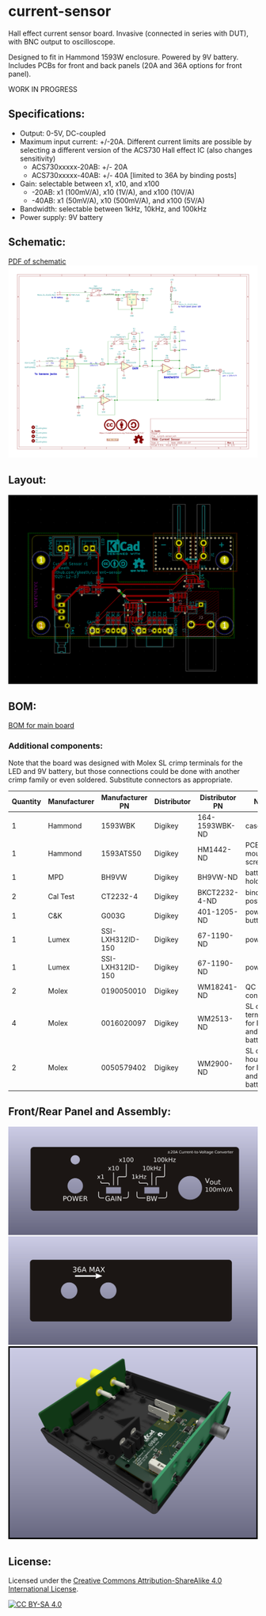 # current-sensor
Hall effect current sensor board. Invasive (connected in series with DUT), with BNC output to oscilloscope.

Designed to fit in Hammond 1593W enclosure. Powered by 9V battery. Includes PCBs for front and back panels (20A and 36A options for front panel).

WORK IN PROGRESS

## Specifications:
- Output: 0-5V, DC-coupled
- Maximum input current: +/-20A. Different current limits are possible by
selecting a different version of the ACS730 Hall effect IC (also changes sensitivity)
  - ACS730xxxxx-20AB: +/- 20A
  - ACS730xxxxx-40AB: +/- 40A [limited to 36A by binding posts]
- Gain: selectable between x1, x10, and x100
  - -20AB: x1 (100mV/A), x10 (1V/A), and x100 (10V/A)
  - -40AB: x1 (50mV/A), x10 (500mV/A), and x100 (5V/A)
- Bandwidth: selectable between 1kHz, 10kHz, and 100kHz
- Power supply: 9V battery

## Schematic:
[PDF of schematic](pdf/current-sensor.pdf)
![schematic](img/current-sensor.svg)

## Layout:
![layout](img/layout.png)

## BOM:
[BOM for main board](bom/current-sensor.csv)

### Additional components:
Note that the board was designed with Molex SL crimp terminals for the LED and 9V battery,
but those connections could be done with another crimp family or even soldered. Substitute
connectors as appropriate.

| Quantity | Manufacturer | Manufacturer PN  | Distributor | Distributor PN | Notes                |
| -------- | ------------ | ---------------- | ----------- | -------------- | -------------------- |
| 1        | Hammond      | 1593WBK          | Digikey     | 164-1593WBK-ND | case                 |
| 1        | Hammond      | 1593ATS50        | Digikey     | HM1442-ND      | PCB mounting screws  |
| 1        | MPD          | BH9VW            | Digikey     | BH9VW-ND       | battery holder       |
| 2        | Cal Test     | CT2232-4         | Digikey     | BKCT2232-4-ND  | binding posts        |
| 1        | C&K          | G003G            | Digikey     | 401-1205-ND    | power button cap     |
| 1        | Lumex        | SSI-LXH312ID-150 | Digikey     | 67-1190-ND     | power LED            |
| 1        | Lumex        | SSI-LXH312ID-150 | Digikey     | 67-1190-ND     | power LED            |
| 2        | Molex        | 0190050010       | Digikey     | WM18241-ND     | QC connectors        |
| 4        | Molex        | 0016020097       | Digikey     | WM2513-ND      | SL crimp terminals for LED and battery |
| 2        | Molex        | 0050579402       | Digikey     | WM2900-ND      | SL crimp housings for LED and battery  |


## Front/Rear Panel and Assembly:
![front panel](img/render_frontpanel.png)
![back panel](img/render_backpanel.png)
![front render](img/render_overview.png)

## License:
Licensed under the [Creative Commons Attribution-ShareAlike 4.0 International License][cc-by-sa].

[![CC BY-SA 4.0][cc-by-sa-image]][cc-by-sa]

[cc-by-sa]: http://creativecommons.org/licenses/by-sa/4.0/
[cc-by-sa-image]: https://licensebuttons.net/l/by-sa/4.0/88x31.png
